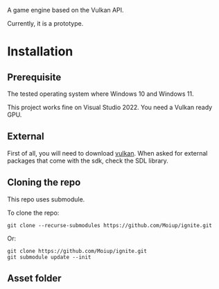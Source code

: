A game engine based on the Vulkan API.

Currently, it is a prototype.

# Installation
## Prerequisite
The tested operating system where Windows 10 and Windows 11.

This project works fine on Visual Studio 2022. You need a Vulkan ready GPU.

## External
First of all, you will need to download [vulkan](https://vulkan.lunarg.com/sdk/home).
When asked for external packages that come with the sdk, check the SDL library.

## Cloning the repo
This repo uses submodule.

To clone the repo:
```
git clone --recurse-submodules https://github.com/Moiup/ignite.git
```

Or:
```
git clone https://github.com/Moiup/ignite.git
git submodule update --init
```

## Asset folder

